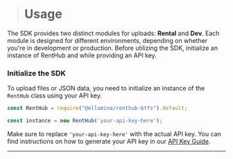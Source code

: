 > # Usage


The SDK provides two distinct modules for uploads: **Rental** and **Dev**. Each module is designed for different environments, depending on whether you're in development or production.
Before utilizing the SDK, initialize an instance of RentHub and while providing an API key.

### Initialize the SDK

To upload files or JSON data, you need to initialize an instance of the `RentHub` class using your API key. 

```javascript
const RentHub = require("@ellumina/renthub-btfs").default;

const instance = new RentHub('your-api-key-here');
```

Make sure to replace `'your-api-key-here'` with the actual API key. You can find instructions on how to generate your API key in our [API Key Guide](/guides?id=creating-and-managing-your-api-key).

---
